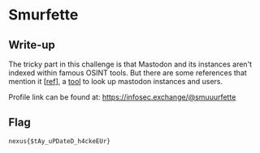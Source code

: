 # Smurfette

## Write-up

The tricky part in this challenge is that Mastodon and its instances aren't indexed within famous OSINT tools. But there are some references that mention it [[ref](https://cipher387.github.io/osint_stuff_tool_collection/#mastodon)], a [tool](https://github.com/C3n7ral051nt4g3ncy/Masto/tree/master) to look up mastodon instances and users.

Profile link can be found at: https://infosec.exchange/@smuuurfette

## Flag

`nexus{$tAy_uPDateD_h4ckeEUr}`